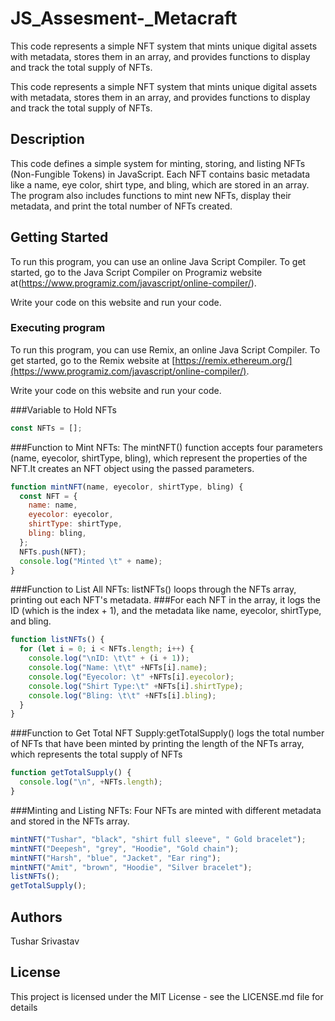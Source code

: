# JS_Assesment-_Metacraft

This code represents a simple NFT system that mints unique digital assets with metadata, stores them in an array, and provides functions to display and track the total supply of NFTs.

This code represents a simple NFT system that mints unique digital assets with metadata, stores them in an array, and provides functions to display and track the total supply of NFTs.

## Description

This code defines a simple system for minting, storing, and listing NFTs (Non-Fungible Tokens) in JavaScript. Each NFT contains basic metadata like a name, eye color, shirt type, and bling, which are stored in an array. The program also includes functions to mint new NFTs, display their metadata, and print the total number of NFTs created.

## Getting Started
To run this program, you can use an online Java Script Compiler. To get started, go to the Java Script Compiler on Programiz website at(https://www.programiz.com/javascript/online-compiler/).

Write your code on this website and run your code.

### Executing program

To run this program, you can use Remix, an online Java Script Compiler. To get started, go to the Remix website at [https://remix.ethereum.org/](https://www.programiz.com/javascript/online-compiler/).

Write your code on this website and run your code.


###Variable to Hold NFTs
```javascript
const NFTs = [];
```

###Function to Mint NFTs: The mintNFT() function accepts four parameters (name, eyecolor, shirtType, bling), which represent the properties of the NFT.It creates an NFT object using the passed parameters.
```javascript
function mintNFT(name, eyecolor, shirtType, bling) {
  const NFT = {
    name: name,
    eyecolor: eyecolor,
    shirtType: shirtType,
    bling: bling,
  };
  NFTs.push(NFT);
  console.log("Minted \t" + name);
}

```
###Function to List All NFTs: listNFTs() loops through the NFTs array, printing out each NFT's metadata.
###For each NFT in the array, it logs the ID (which is the index + 1), and the metadata like name, eyecolor, shirtType, and bling.
```javascript
function listNFTs() {
  for (let i = 0; i < NFTs.length; i++) {
    console.log("\nID: \t\t" + (i + 1));
    console.log("Name: \t\t" +NFTs[i].name);
    console.log("Eyecolor: \t" +NFTs[i].eyecolor);
    console.log("Shirt Type:\t" +NFTs[i].shirtType);
    console.log("Bling: \t\t" +NFTs[i].bling);
  }
}
```
###Function to Get Total NFT Supply:getTotalSupply() logs the total number of NFTs that have been minted by printing the length of the NFTs array, which represents the total supply of NFTs
```javascript
function getTotalSupply() {
  console.log("\n", +NFTs.length);
}
```
###Minting and Listing NFTs: Four NFTs are minted with different metadata and stored in the NFTs array.
```javascript
mintNFT("Tushar", "black", "shirt full sleeve", " Gold bracelet");
mintNFT("Deepesh", "grey", "Hoodie", "Gold chain");
mintNFT("Harsh", "blue", "Jacket", "Ear ring");
mintNFT("Amit", "brown", "Hoodie", "Silver bracelet");
listNFTs();
getTotalSupply();

```



## Authors

Tushar Srivastav 



## License

This project is licensed under the MIT License - see the LICENSE.md file for details

